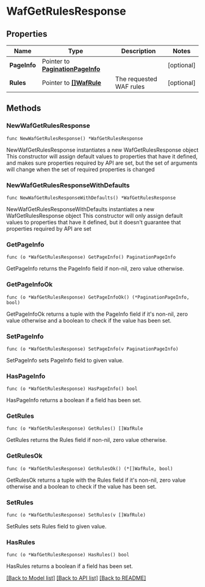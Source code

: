 # WafGetRulesResponse

## Properties

Name | Type | Description | Notes
------------ | ------------- | ------------- | -------------
**PageInfo** | Pointer to [**PaginationPageInfo**](paginationPageInfo.md) |  | [optional] 
**Rules** | Pointer to [**[]WafRule**](wafRule.md) | The requested WAF rules | [optional] 

## Methods

### NewWafGetRulesResponse

`func NewWafGetRulesResponse() *WafGetRulesResponse`

NewWafGetRulesResponse instantiates a new WafGetRulesResponse object
This constructor will assign default values to properties that have it defined,
and makes sure properties required by API are set, but the set of arguments
will change when the set of required properties is changed

### NewWafGetRulesResponseWithDefaults

`func NewWafGetRulesResponseWithDefaults() *WafGetRulesResponse`

NewWafGetRulesResponseWithDefaults instantiates a new WafGetRulesResponse object
This constructor will only assign default values to properties that have it defined,
but it doesn't guarantee that properties required by API are set

### GetPageInfo

`func (o *WafGetRulesResponse) GetPageInfo() PaginationPageInfo`

GetPageInfo returns the PageInfo field if non-nil, zero value otherwise.

### GetPageInfoOk

`func (o *WafGetRulesResponse) GetPageInfoOk() (*PaginationPageInfo, bool)`

GetPageInfoOk returns a tuple with the PageInfo field if it's non-nil, zero value otherwise
and a boolean to check if the value has been set.

### SetPageInfo

`func (o *WafGetRulesResponse) SetPageInfo(v PaginationPageInfo)`

SetPageInfo sets PageInfo field to given value.

### HasPageInfo

`func (o *WafGetRulesResponse) HasPageInfo() bool`

HasPageInfo returns a boolean if a field has been set.

### GetRules

`func (o *WafGetRulesResponse) GetRules() []WafRule`

GetRules returns the Rules field if non-nil, zero value otherwise.

### GetRulesOk

`func (o *WafGetRulesResponse) GetRulesOk() (*[]WafRule, bool)`

GetRulesOk returns a tuple with the Rules field if it's non-nil, zero value otherwise
and a boolean to check if the value has been set.

### SetRules

`func (o *WafGetRulesResponse) SetRules(v []WafRule)`

SetRules sets Rules field to given value.

### HasRules

`func (o *WafGetRulesResponse) HasRules() bool`

HasRules returns a boolean if a field has been set.


[[Back to Model list]](../README.md#documentation-for-models) [[Back to API list]](../README.md#documentation-for-api-endpoints) [[Back to README]](../README.md)



